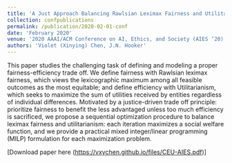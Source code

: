 ```yaml
---
title: 'A Just Approach Balancing Rawlsian Leximax Fairness and Utilitarianism'
collection: confpublications
permalink: /publication/2020-02-01-conf
date: 'February 2020'
venue: '2020 AAAI/ACM Conference on AI, Ethics, and Society (AIES ’20)'
authors: 'Violet (Xinying) Chen, J.N. Hooker'
---
```


This paper studies the challenging task of defining and modeling a proper fairness-efficiency trade off. We define fairness with Rawlsian leximax fairness, which views the lexicographic maximum among all feasible outcomes as the most equitable; and define efficiency with Utilitarianism, which seeks to maximize the sum of utilities received by entities regardless of individual differences. Motivated by a justice-driven trade off principle: prioritize fairness to benefit the less advantaged unless too much efficiency is sacrificed, we propose a sequential optimization procedure to balance leximax fairness and utilitarianism: each iteration maximizes a social welfare function, and we provide
a practical mixed integer/linear programming (MILP) formulation for each maximization problem. 

[Download paper here (https://vxychen.github.io/files/CEU-AIES.pdf)]

<!--Recommended citation: Your Name, You. (2009). "Paper Title Number 1." <i>Journal 1</i>. 1(1).-->

